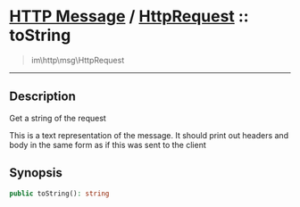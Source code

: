 # [HTTP Message](http.md) / [HttpRequest](http-HttpRequest.md) :: toString
 > im\http\msg\HttpRequest
____

## Description
Get a string of the request

This is a text representation of the message.
It should print out headers and body in the same
form as if this was sent to the client

## Synopsis
```php
public toString(): string
```
